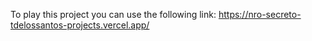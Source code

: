 To play this project you can use the following link:
https://nro-secreto-tdelossantos-projects.vercel.app/
